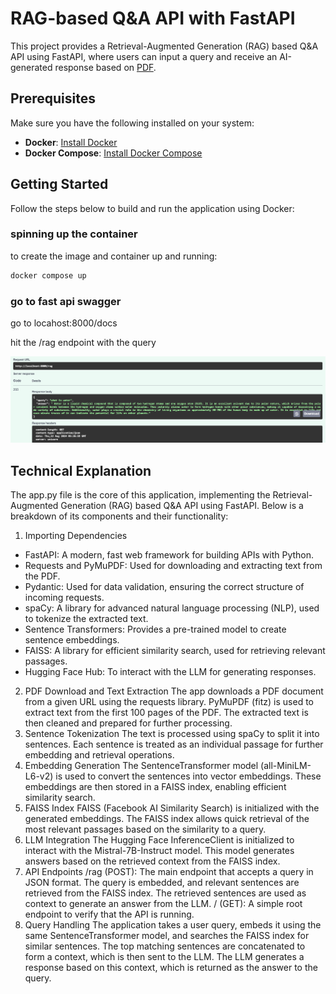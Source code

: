 # RAG-based Q&A API with FastAPI

This project provides a Retrieval-Augmented Generation (RAG) based Q&A API using FastAPI, where users can input a query and receive an AI-generated response based on [PDF](https://assets.openstax.org/oscms-prodcms/media/documents/ConceptsofBiology-WEB.pdf).

## Prerequisites

Make sure you have the following installed on your system:

- **Docker**: [Install Docker](https://docs.docker.com/get-docker/)
- **Docker Compose**: [Install Docker Compose](https://docs.docker.com/compose/install/)

## Getting Started

Follow the steps below to build and run the application using Docker:

### spinning  up the container

to create the image and container up and running:

```bash
docker compose up
```

### go to fast api swagger
go to locahost:8000/docs

hit the /rag endpoint with the query

![alt text](image.png)

## Technical Explanation
The app.py file is the core of this application, implementing the Retrieval-Augmented Generation (RAG) based Q&A API using FastAPI. Below is a breakdown of its components and their functionality:

1. Importing Dependencies
* FastAPI: A modern, fast web framework for building APIs with Python.
* Requests and PyMuPDF: Used for downloading and extracting text from the PDF.
* Pydantic: Used for data validation, ensuring the correct structure of incoming requests.
* spaCy: A library for advanced natural language processing (NLP), used to tokenize the extracted text.
* Sentence Transformers: Provides a pre-trained model to create sentence embeddings.
* FAISS: A library for efficient similarity search, used for retrieving relevant passages.
* Hugging Face Hub: To interact with the LLM for generating responses.

2. PDF Download and Text Extraction
The app downloads a PDF document from a given URL using the requests library.
PyMuPDF (fitz) is used to extract text from the first 100 pages of the PDF.
The extracted text is then cleaned and prepared for further processing.
3. Sentence Tokenization
The text is processed using spaCy to split it into sentences.
Each sentence is treated as an individual passage for further embedding and retrieval operations.
4. Embedding Generation
The SentenceTransformer model (all-MiniLM-L6-v2) is used to convert the sentences into vector embeddings.
These embeddings are then stored in a FAISS index, enabling efficient similarity search.
5. FAISS Index
FAISS (Facebook AI Similarity Search) is initialized with the generated embeddings.
The FAISS index allows quick retrieval of the most relevant passages based on the similarity to a query.
6. LLM Integration
The Hugging Face InferenceClient is initialized to interact with the Mistral-7B-Instruct model.
This model generates answers based on the retrieved context from the FAISS index.
7. API Endpoints
/rag (POST): The main endpoint that accepts a query in JSON format. The query is embedded, and relevant sentences are retrieved from the FAISS index. The retrieved sentences are used as context to generate an answer from the LLM.
/ (GET): A simple root endpoint to verify that the API is running.
8. Query Handling
The application takes a user query, embeds it using the same SentenceTransformer model, and searches the FAISS index for similar sentences.
The top matching sentences are concatenated to form a context, which is then sent to the LLM.
The LLM generates a response based on this context, which is returned as the answer to the query.

